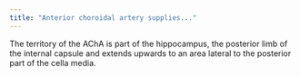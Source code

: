 ```yaml
---
title: "Anterior choroidal artery supplies..."
---
```

The territory of the AChA is part of the hippocampus, the posterior limb of the internal capsule and extends upwards to an area lateral to the posterior part of the cella media.

